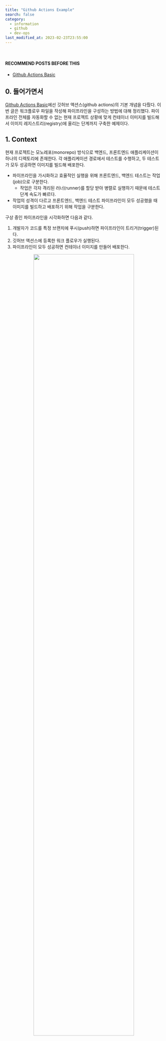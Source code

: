 ```yaml
---
title: "Github Actions Example"
search: false
category:
  - information
  - github
  - dev-ops
last_modified_at: 2023-02-23T23:55:00
---
```


<br/>

#### RECOMMEND POSTS BEFORE THIS

- [Github Actions Basic][github-actions-link]

## 0. 들어가면서

[Github Actions Basic][github-actions-link]에선 깃허브 액션스(github actions)의 기본 개념을 다뤘다. 이번 글은 워크플로우 파일을 작성해 파이프라인을 구성하는 방법에 대해 정리했다. 파이프라인 전체를 자동화할 수 없는 현재 프로젝트 상황에 맞게 컨테이너 이미지를 빌드해서 이미지 레지스트리(registry)에 올리는 단계까지 구축한 예제이다.

## 1. Context

현재 프로젝트는 모노레포(monorepo) 방식으로 백엔드, 프론트엔드 애플리케이션이 하나의 디렉토리에 존재한다. 각 애플리케이션 경로에서 테스트를 수행하고, 두 테스트가 모두 성공하면 이미지를 빌드해 배포한다.

- 파이프라인을 가시화하고 효율적인 실행을 위해 프론트엔드, 백엔드 테스트는 작업(job)으로 구분한다.
  - 작업은 각자 격리된 러너(runner)를 할당 받아 병렬로 실행하기 때문에 테스트 단계 속도가 빠르다.
- 작업의 성격이 다르고 프론트엔드, 백엔드 테스트 파이프라인이 모두 성공했을 때 이미지를 빌드하고 배포하기 위해 작업을 구분한다.

구상 중인 파이프라인을 시각화하면 다음과 같다.

1. 개발자가 코드를 특정 브랜치에 푸시(push)하면 파이프라인이 트리거(trigger)된다.
1. 깃허브 액션스에 등록한 워크 플로우가 실행된다.
1. 파이프라인이 모두 성공하면 컨테이너 이미지를 만들어 배포한다.

<p align="center">
  <img src="/images/posts/2024/github-actions-example-01.png" width="80%" class="image__border">
</p>

## 2. Build Pipeline

이제 파이프라인을 구축해보자. 먼저 프로젝트 구조부터 살펴본다.

### 2.1. Project

프로젝트는 다음과 같은 구조를 가진다. 

- 프로젝트 루트(root) 경로에 프론트엔드, 백엔드 애플리케이션 경로가 있다.
- 각 애플리케이션 경로에 컨테이너 이미지를 만들기 위한 Dockerfile이 존재한다.

```
./
├── README.md
├── backend
│   ├── Dockerfile
│   ├── HELP.md
│   ├── build.gradle
│   ├── settings.gradle
│   └── src
│       ├── main
│       │   ├── kotlin
│       │   │   └── blog
│       │   │       └── in
│       │   │           └── action
│       │   │               └── ActionInBlogApplication.kt
│       │   └── resources
│       │       ├── application.properties
│       │       ├── static
│       │       └── templates
│       └── test
│           └── kotlin
│               └── blog
│                   └── in
│                       └── action
│                           └── ActionInBlogApplicationTests.kt
└── frontend
    ├── Dockerfile
    ├── README.md
    ├── nginx.conf
    ├── package-lock.json
    ├── package.json
    ├── public
    │   ├── favicon.ico
    │   ├── index.html
    │   ├── logo192.png
    │   ├── logo512.png
    │   ├── manifest.json
    │   └── robots.txt
    ├── src
    │   ├── App.css
    │   ├── App.test.tsx
    │   ├── App.tsx
    │   ├── index.css
    │   ├── index.tsx
    │   ├── logo.svg
    │   ├── react-app-env.d.ts
    │   ├── reportWebVitals.ts
    │   └── setupTests.ts
    └── tsconfig.json
```

### 2.2. Pipeline Workflow File

다음과 같은 워크플로우 파일을 생성한다. 가독성 좋은 설명을 위해 주석으로 설명한다. 

```yml
name: CI/CD Pipeline
# main 브랜치에 push 이벤트가 발생하면 워크플로우가 실행된다.
on:
  push:
    branches: [ "main" ]
jobs:
  # backend-test 작업을 정의한다.
  backend-test:
    # 러너(runner) OS는 우분투 환경을 사용한다.
    runs-on: ubuntu-latest
    steps: # backend-test 작업에서 실행될 스텝들을 정의한다.
      - name: Check out # 프로젝트 코드 체크아웃
        uses: actions/checkout@v4
      - name: Setup Java # Java 설정
        uses: actions/setup-java@v4
        with:
          distribution: 'adopt'
          java-version: '17'
      - name: Setup Gradle # Gradle 설정
        uses: gradle/gradle-build-action@v3
      - name: Unit Test # 단위 테스트 실행
        working-directory: ./backend
        run: |
          ./gradlew test
  # frontend-test 작업을 정의한다.
  frontend-test:
    # 러너 OS는 우분투 환경을 사용한다.
    runs-on: ubuntu-latest
    steps: # frontend-test 작업에서 실행될 스텝들을 정의한다.
      - name: Check out # 코드 체크아웃
        uses: actions/checkout@v4
      - name: Setup Node # Node 환경 설정
        uses: actions/setup-node@v4
        with:
          node-version: 18
      - name: Unit Test # 단위 테스트 실행
        working-directory: ./frontend
        run: |
          npm ci
          npm test
  # image-build-and-deploy 작업을 정의한다.
  image-build-and-deploy:
    # 러너 OS는 우분투 환경을 사용한다.
    runs-on: ubuntu-latest
    steps: # frontend-test 작업에서 실행될 스텝들을 정의한다.
      - name: Check out # 코드 체크아웃
        uses: actions/checkout@v4
      - name: Set up QEMU # QEMU 설정
        uses: docker/setup-qemu-action@v3
      - name: Set up Docker Buildx # Buildx 설정
        uses: docker/setup-buildx-action@v3
      - name: Login to Docker Hub # 도커 허브 로그인
        uses: docker/login-action@v3
        with:
          username: ${{ secrets.DOCKERHUB_USERNAME }}
          password: ${{ secrets.DOCKERHUB_TOKEN }}
      - name: Backend Build and push # 백엔드 컨테이너 이미지 빌드 및 푸시
        uses: docker/build-push-action@v5
        with:
          context: ./backend # 애플리케이션 컨텍스트 설정
          push: true
          tags: opop3966/backend:latest # 이미지 태그 설정
      - name: Frontend Build and push # 프론트엔드 컨테이너 이미지 빌드 및 푸시
        uses: docker/build-push-action@v5
        with:
          context: ./frontend # 애플리케이션 컨텍스트 설정
          push: true
          tags: opop3966/frontend:latest # 이미지 태그 설정
    needs: [ backend-test, frontend-test ] # 순차적인 작업 수행을 위해 종속성을 추가
```

### 2.3. Add Secrets for Pipeline

도커 허브에 로그인하기 위해 필요한 사용자 아이디와 비밀번호는 환경 변수로 등록한다. 

- 프로젝트 레포지토리 `Settings` 탭을 누른다.
- `Secrets and Variables` 메뉴를 누른다.
- 파이프라인에 필요한 시크릿을 등록한다.
  - DOCKERHUB_USERNAME - 도커 허브 사용자 아이디
  - DOCKERHUB_TOKEN - 도커 허브 사용자 비밀번호 혹은 발급 토큰

<p align="center">
  <img src="/images/posts/2024/github-actions-example-02.png" width="100%" class="image__border">
</p>

## 3. Run Pipeline

프로젝트 변경 사항을 커밋(commit) 후 푸시한다.

### 3.1. Check Pipeline 

`Actions` 탭에서 CI/CD 파이프라인의 동작 모습을 확인할 수 있다.

<p align="center">
  <img src="/images/posts/2024/github-actions-example-03.png" width="100%" class="image__border">
</p>

### 3.2. Check Dockerhub

도커 허브에 업로드 된 이미지를 확인할 수 있다.

<p align="center">
  <img src="/images/posts/2024/github-actions-example-04.png" width="100%" class="image__border">
</p>

## CLOSING

이번 글에서 파이프라인을 구성할 때 최적화 작업은 수행하지 않았다. 깃허브 액션스로 파이프라인을 구축할 때 캐시를 사용하면 이전 파이프라인에서 사용했던 리소스를 재사용함으로써 테스트나 빌드 시간을 단축시킬 수 있다. 다음 글은 간략하게 구성한 파이프라인을 최적화하는 방법에 대해 정리할 예정이다.

#### TEST CODE REPOSITORY

- <https://github.com/Junhyunny/github-actions>

#### RECOMMEND NEXT POSTS

- [Optimize Github Actions][optimize-github-actions-link]

#### REFERENCE

- <https://github.com/docker/build-push-action>

[github-actions-link]: https://junhyunny.github.io/information/github/dev-ops/github-actions/
[optimize-github-actions-link]: https://junhyunny.github.io/information/github/dev-ops/optimize-github-actions/